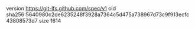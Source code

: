 version https://git-lfs.github.com/spec/v1
oid sha256:5640980c2de6235248f3928a7364c5d475a738967d73c9f913ecfc43808573d7
size 1614
